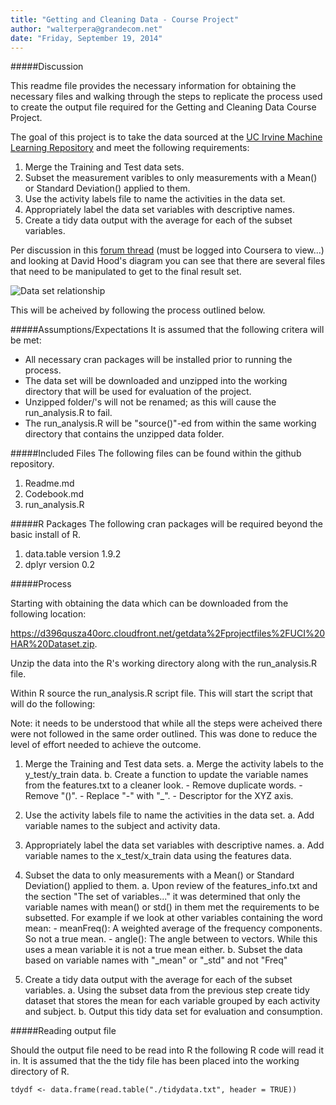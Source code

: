 ```yaml
---
title: "Getting and Cleaning Data - Course Project"
author: "walterpera@grandecom.net"
date: "Friday, September 19, 2014"
---
```


#####Discussion

This readme file provides the necessary information for obtaining the necessary files and walking through the steps to replicate the process used to create the output file required for the Getting and Cleaning Data Course Project.

The goal of this project is to take the data sourced at the [UC Irvine Machine Learning Repository](http://archive.ics.uci.edu/ml/index.html) and meet the following requirements:

1. Merge the Training and Test data sets.
2. Subset the measurement varibles to only measurements with a Mean() or Standard Deviation() applied to them.
3. Use the activity labels file to name the activities in the data set.
4. Appropriately label the data set variables with descriptive names.
5. Create a tidy data output with the average for each of the subset variables.

Per discussion in this [forum thread](https://class.coursera.org/getdata-007/forum/thread?thread_id=49#comment-570) (must be logged into Coursera to view...) and looking at David Hood's diagram you can see that there are several files that need to be manipulated to get to the final result set. 

![](https://coursera-forum-screenshots.s3.amazonaws.com/ab/a2776024af11e4a69d5576f8bc8459/Slide2.png "Data set relationship")

This will be acheived by following the process outlined below.

#####Assumptions/Expectations
It is assumed that the following critera will be met:

* All necessary cran packages will be installed prior to running the process.
* The data set will be downloaded and unzipped into the working directory that will be used for evaluation of the project.
* Unzipped folder/'s will not be renamed; as this will cause the run_analysis.R to fail.
* The run_analysis.R will be "source()"-ed from within the same working directory that contains the unzipped data folder.

#####Included Files
The following files can be found within the github repository.

1. Readme.md
2. Codebook.md
3. run_analysis.R

#####R Packages
The following cran packages will be required beyond the basic install of R.

1. data.table version 1.9.2
2. dplyr version 0.2

#####Process

Starting with obtaining the data which can be downloaded from the following location: 

https://d396qusza40orc.cloudfront.net/getdata%2Fprojectfiles%2FUCI%20HAR%20Dataset.zip.

Unzip the data into the R's working directory along with the run_analysis.R file. 

Within R source the run_analysis.R script file.  This will start the script that will do the following: 

Note: it needs to be understood that while all the steps were acheived there were not followed in the same order outlined.  This was done to reduce the level of effort needed to achieve the outcome.

1. Merge the Training and Test data sets.
     a. Merge the activity labels to the y_test/y_train data.
     b. Create a function to update the variable names from the features.txt to a cleaner look.
          - Remove duplicate words.
          - Remove "()".
          - Replace "-" with "_".
          - Descriptor for the XYZ axis.


2. Use the activity labels file to name the activities in the data set.
     a. Add variable names to the subject and activity data.


3. Appropriately label the data set variables with descriptive names.
     a. Add variable names to the x_test/x_train data using the features data.


4. Subset the data to only measurements with a Mean() or Standard Deviation() applied to them.
     a. Upon review of the features_info.txt and the section "The set of variables..." it was determined that only the variable names with mean() or std() in them met the requirements to be subsetted. For example if we look at other variables containing the word mean:
          - meanFreq(): A weighted average of the frequency components. So not a true mean.
          - angle(): The angle between to vectors. While this uses a mean variable it is not a true mean either.
     b. Subset the data based on variable names with "_mean" or "_std" and not "Freq"


5. Create a tidy data output with the average for each of the subset variables.
     a. Using the subset data from the previous step create tidy dataset that stores the mean for each variable grouped by each activity and subject.
     b. Output this tidy data set for evaluation and consumption.

#####Reading output file

Should the output file need to be read into R the following R code will read it in. It is assumed that the the tidy file has been placed into the working directory of R.

```{r}
tdydf <- data.frame(read.table("./tidydata.txt", header = TRUE))
```


 
                                      
